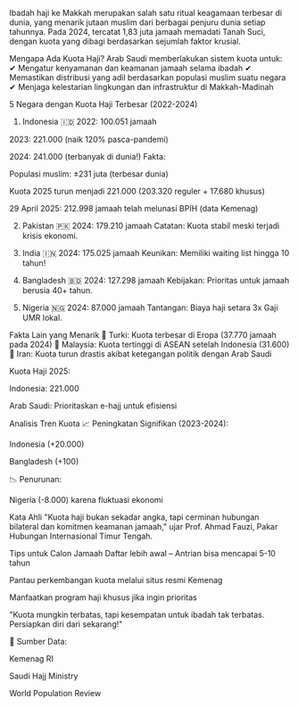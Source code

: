 Ibadah haji ke Makkah merupakan salah satu ritual keagamaan terbesar di dunia, yang menarik jutaan muslim dari berbagai penjuru dunia setiap tahunnya. Pada 2024, tercatat 1,83 juta jamaah memadati Tanah Suci, dengan kuota yang dibagi berdasarkan sejumlah faktor krusial.

Mengapa Ada Kuota Haji?
Arab Saudi memberlakukan sistem kuota untuk:
✔ Mengatur kenyamanan dan keamanan jamaah selama ibadah
✔ Memastikan distribusi yang adil berdasarkan populasi muslim suatu negara
✔ Menjaga kelestarian lingkungan dan infrastruktur di Makkah-Madinah

5 Negara dengan Kuota Haji Terbesar (2022-2024)
1. Indonesia 🇮🇩
2022: 100.051 jamaah

2023: 221.000 (naik 120% pasca-pandemi)

2024: 241.000 (terbanyak di dunia!)
Fakta:

Populasi muslim: ±231 juta (terbesar dunia)

Kuota 2025 turun menjadi 221.000 (203.320 reguler + 17.680 khusus)

29 April 2025: 212.998 jamaah telah melunasi BPIH (data Kemenag)

2. Pakistan 🇵🇰
2024: 179.210 jamaah
Catatan: Kuota stabil meski terjadi krisis ekonomi.

3. India 🇮🇳
2024: 175.025 jamaah
Keunikan: Memiliki waiting list hingga 10 tahun!

4. Bangladesh 🇧🇩
2024: 127.298 jamaah
Kebijakan: Prioritas untuk jamaah berusia 40+ tahun.

5. Nigeria 🇳🇬
2024: 87.000 jamaah
Tantangan: Biaya haji setara 3x Gaji UMR lokal.

Fakta Lain yang Menarik
🔹 Turki: Kuota terbesar di Eropa (37.770 jamaah pada 2024)
🔹 Malaysia: Kuota tertinggi di ASEAN setelah Indonesia (31.600)
🔹 Iran: Kuota turun drastis akibat ketegangan politik dengan Arab Saudi

Kuota Haji 2025:

Indonesia: 221.000

Arab Saudi: Prioritaskan e-hajj untuk efisiensi

Analisis Tren Kuota
📈 Peningkatan Signifikan (2023-2024):

Indonesia (+20.000)

Bangladesh (+100)

📉 Penurunan:

Nigeria (-8.000) karena fluktuasi ekonomi

Kata Ahli
"Kuota haji bukan sekadar angka, tapi cerminan hubungan bilateral dan komitmen keamanan jamaah," ujar Prof. Ahmad Fauzi, Pakar Hubungan Internasional Timur Tengah.

Tips untuk Calon Jamaah
Daftar lebih awal – Antrian bisa mencapai 5-10 tahun

Pantau perkembangan kuota melalui situs resmi Kemenag

Manfaatkan program haji khusus jika ingin prioritas

"Kuota mungkin terbatas, tapi kesempatan untuk ibadah tak terbatas. Persiapkan diri dari sekarang!"

📌 Sumber Data:

Kemenag RI

Saudi Hajj Ministry

World Population Review
